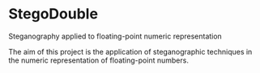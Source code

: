 # StegoDouble
Steganography applied to floating-point numeric representation

The aim of this project is the application of steganographic techniques in the numeric representation of floating-point numbers.
